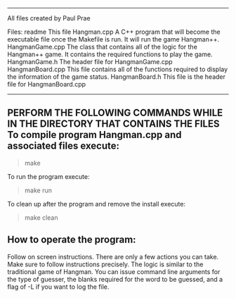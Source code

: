 ---------------------------------------------------------------------------
All files created by Paul Prae

Files:
	readme			This file
	Hangman.cpp		A C++ program that will become the executable file 
once the Makefile is run. It will run the game Hangman++.
	HangmanGame.cpp		The class that contains all of the logic for the
Hangman++ game. It contains the required functions to play the game.
	HangmanGame.h		The header file for HangmanGame.cpp
	HangmanBoard.cpp	This file contains all of the functions required
to display the information of the game status.
	HangmanBoard.h		This file is the header file for HangmanBoard.cpp

---------------------------------------------------------------------------

PERFORM THE FOLLOWING COMMANDS WHILE IN THE DIRECTORY THAT CONTAINS THE FILES
To compile program Hangman.cpp and associated files execute:
-------------------------------------------------------------

> make

To run the program execute:

> make run

To clean up after the program and remove the install execute:

> make clean


How to operate the program:
-----------------------------
Follow on screen instructions. There are only a few actions you can take.
Make sure to follow instructions precisely.
The logic is similar to the traditional game of Hangman. You can issue 
command line arguments for the type of guesser, the blanks required for
the word to be guessed, and a flag of -L if you want to log the file.
